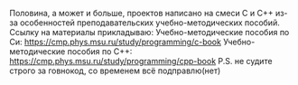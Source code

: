 Половина, а может и больше, проектов написано на смеси С и С++ из-за особенностей преподавательских учебно-методических пособий.
Ссылку на материалы прикладываю:
Учебно-методические пособия по Си: https://cmp.phys.msu.ru/study/programming/c-book
Учебно-методические пособия по С++: https://cmp.phys.msu.ru/study/programming/cpp-book
P.S. не судите строго за говнокод, со временем всё подправлю(нет)
